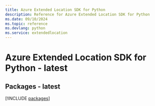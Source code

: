```yaml
---
title: Azure Extended Location SDK for Python
description: Reference for Azure Extended Location SDK for Python
ms.date: 09/10/2024
ms.topic: reference
ms.devlang: python
ms.service: extendedlocation
---
```

# Azure Extended Location SDK for Python - latest
## Packages - latest
[!INCLUDE [packages](extended-location-index.md)]